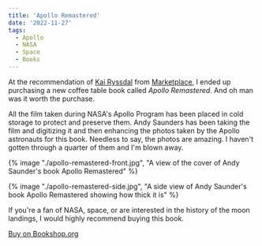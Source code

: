 ```yaml
---
title: 'Apollo Remastered'
date: '2022-11-27'
tags:
  - Apollo
  - NASA
  - Space
  - Books
---
```


At the recommendation of [Kai Ryssdal](https://mastodon.world/@kairyssdal) from [Marketplace](https://www.marketplace.org/), I ended up purchasing a new coffee table book called _Apollo Remastered_. And oh man was it worth the purchase.
<!-- excerpt -->

All the film taken during NASA's Apollo Program has been placed in cold storage to protect and preserve them. Andy Saunders has been taking the film and digitizing it and then enhancing the photos taken by the Apollo astronauts for this book. Needless to say, the photos are amazing. I haven't gotten through a quarter of them and I'm blown away.

{% image "./apollo-remastered-front.jpg", "A view of the cover of Andy Saunder's book Apollo Remastered" %}

{% image "./apollo-remastered-side.jpg", "A side view of Andy Saunder's book Apollo Remastered showing how thick it is" %}

If you're a fan of NASA, space, or are interested in the history of the moon landings, I would highly recommend buying this book.

[Buy on Bookshop.org](https://bookshop.org/p/books/apollo-remastered-the-ultimate-photographic-record-andy-saunders/17299956?ean=9780762480241)